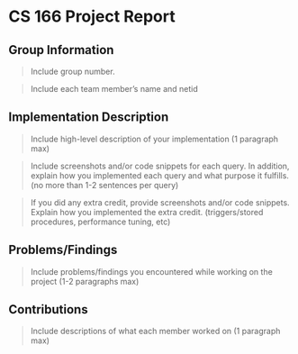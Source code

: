 # CS 166 Project Report

## Group Information

> Include group number.

> Include each team member’s name and netid

## Implementation Description

> Include high-level description of your implementation (1 paragraph max)

> Include screenshots and/or code snippets for each query. In addition, explain how you implemented each query and what purpose it fulfills. (no more than 1-2 sentences per query)

> If you did any extra credit, provide screenshots and/or code snippets. Explain how you implemented the extra credit. (triggers/stored procedures, performance tuning, etc)	

## Problems/Findings

> Include problems/findings you encountered while working on the project (1-2 paragraphs max)

## Contributions

> Include descriptions of what each member worked on (1 paragraph max)
